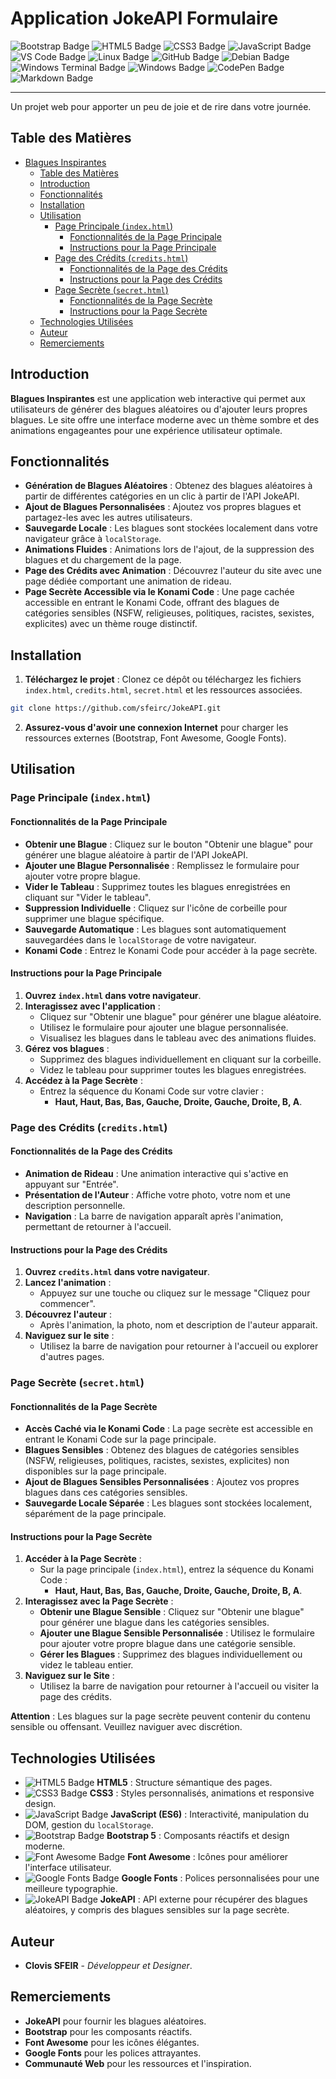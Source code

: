 # Application JokeAPI Formulaire

![Bootstrap Badge](https://img.shields.io/badge/Bootstrap-563D7C?style=for-the-badge&logo=bootstrap&logoColor=white)
![HTML5 Badge](https://img.shields.io/badge/HTML5-E34F26?style=for-the-badge&logo=html5&logoColor=white)
![CSS3 Badge](https://img.shields.io/badge/CSS3-1572B6?style=for-the-badge&logo=css3&logoColor=white)
![JavaScript Badge](https://img.shields.io/badge/JavaScript-323330?style=for-the-badge&logo=javascript&logoColor=F7DF1E)
![VS Code Badge](https://img.shields.io/badge/Visual_Studio_Code-0078D4?style=for-the-badge&logo=visual%20studio%20code&logoColor=white)
![Linux Badge](https://img.shields.io/badge/Linux-FCC624?style=for-the-badge&logo=linux&logoColor=black)
![GitHub Badge](https://img.shields.io/badge/GitHub-100000?style=for-the-badge&logo=github&logoColor=white)
![Debian Badge](https://img.shields.io/badge/Debian-A81D33?style=for-the-badge&logo=debian&logoColor=white)
![Windows Terminal Badge](https://img.shields.io/badge/Windows%20Terminal-4D4D4D?style=for-the-badge&logo=windows%20terminal&logoColor=white)
![Windows Badge](https://img.shields.io/badge/Windows-0078D6?style=for-the-badge&logo=windows&logoColor=white)
![CodePen Badge](https://img.shields.io/badge/CodePen-000000?style=for-the-badge&logo=codepen&logoColor=white)
![Markdown Badge](https://img.shields.io/badge/Markdown-000000?style=for-the-badge&logo=markdown&logoColor=white)

---

Un projet web pour apporter un peu de joie et de rire dans votre journée.

## Table des Matières

- [Blagues Inspirantes](#blagues-inspirantes)
  - [Table des Matières](#table-des-matières)
  - [Introduction](#introduction)
  - [Fonctionnalités](#fonctionnalités)
  - [Installation](#installation)
  - [Utilisation](#utilisation)
    - [Page Principale (`index.html`)](#page-principale-indexhtml)
      - [Fonctionnalités de la Page Principale](#fonctionnalités-de-la-page-principale)
      - [Instructions pour la Page Principale](#instructions-pour-la-page-principale)
    - [Page des Crédits (`credits.html`)](#page-des-crédits-creditshtml)
      - [Fonctionnalités de la Page des Crédits](#fonctionnalités-de-la-page-des-crédits)
      - [Instructions pour la Page des Crédits](#instructions-pour-la-page-des-crédits)
    - [Page Secrète (`secret.html`)](#page-secrète-secrethtml)
      - [Fonctionnalités de la Page Secrète](#fonctionnalités-de-la-page-secrète)
      - [Instructions pour la Page Secrète](#instructions-pour-la-page-secrète)
  - [Technologies Utilisées](#technologies-utilisées)
  - [Auteur](#auteur)
  - [Remerciements](#remerciements)

## Introduction

**Blagues Inspirantes** est une application web interactive qui permet aux utilisateurs de générer des blagues aléatoires ou d'ajouter leurs propres blagues. Le site offre une interface moderne avec un thème sombre et des animations engageantes pour une expérience utilisateur optimale.

## Fonctionnalités

- **Génération de Blagues Aléatoires** : Obtenez des blagues aléatoires à partir de différentes catégories en un clic à partir de l'API JokeAPI.
- **Ajout de Blagues Personnalisées** : Ajoutez vos propres blagues et partagez-les avec les autres utilisateurs.
- **Sauvegarde Locale** : Les blagues sont stockées localement dans votre navigateur grâce à `localStorage`.
- **Animations Fluides** : Animations lors de l'ajout, de la suppression des blagues et du chargement de la page.
- **Page des Crédits avec Animation** : Découvrez l'auteur du site avec une page dédiée comportant une animation de rideau.
- **Page Secrète Accessible via le Konami Code** : Une page cachée accessible en entrant le Konami Code, offrant des blagues de catégories sensibles (NSFW, religieuses, politiques, racistes, sexistes, explicites) avec un thème rouge distinctif.

## Installation

1. **Téléchargez le projet** : Clonez ce dépôt ou téléchargez les fichiers `index.html`, `credits.html`, `secret.html` et les ressources associées.

```bash 
git clone https://github.com/sfeirc/JokeAPI.git
```

2. **Assurez-vous d'avoir une connexion Internet** pour charger les ressources externes (Bootstrap, Font Awesome, Google Fonts).

## Utilisation

### Page Principale (`index.html`)

#### Fonctionnalités de la Page Principale

- **Obtenir une Blague** : Cliquez sur le bouton "Obtenir une blague" pour générer une blague aléatoire à partir de l'API JokeAPI.
- **Ajouter une Blague Personnalisée** : Remplissez le formulaire pour ajouter votre propre blague.
- **Vider le Tableau** : Supprimez toutes les blagues enregistrées en cliquant sur "Vider le tableau".
- **Suppression Individuelle** : Cliquez sur l'icône de corbeille pour supprimer une blague spécifique.
- **Sauvegarde Automatique** : Les blagues sont automatiquement sauvegardées dans le `localStorage` de votre navigateur.
- **Konami Code** : Entrez le Konami Code pour accéder à la page secrète.

#### Instructions pour la Page Principale

1. **Ouvrez `index.html` dans votre navigateur**.
2. **Interagissez avec l'application** :
   - Cliquez sur "Obtenir une blague" pour générer une blague aléatoire.
   - Utilisez le formulaire pour ajouter une blague personnalisée.
   - Visualisez les blagues dans le tableau avec des animations fluides.
3. **Gérez vos blagues** :
   - Supprimez des blagues individuellement en cliquant sur la corbeille.
   - Videz le tableau pour supprimer toutes les blagues enregistrées.
4. **Accédez à la Page Secrète** :
   - Entrez la séquence du Konami Code sur votre clavier :
     - **Haut, Haut, Bas, Bas, Gauche, Droite, Gauche, Droite, B, A**.

### Page des Crédits (`credits.html`)

#### Fonctionnalités de la Page des Crédits

- **Animation de Rideau** : Une animation interactive qui s'active en appuyant sur "Entrée".
- **Présentation de l'Auteur** : Affiche votre photo, votre nom et une description personnelle.
- **Navigation** : La barre de navigation apparaît après l'animation, permettant de retourner à l'accueil.

#### Instructions pour la Page des Crédits

1. **Ouvrez `credits.html` dans votre navigateur**.
2. **Lancez l'animation** :
   - Appuyez sur une touche  ou cliquez sur le message "Cliquez pour commencer".
3. **Découvrez l'auteur** :
   - Après l'animation, la photo, nom et description de l'auteur apparait.
4. **Naviguez sur le site** :
   - Utilisez la barre de navigation pour retourner à l'accueil ou explorer d'autres pages.

### Page Secrète (`secret.html`)

#### Fonctionnalités de la Page Secrète

- **Accès Caché via le Konami Code** : La page secrète est accessible en entrant le Konami Code sur la page principale.
- **Blagues Sensibles** : Obtenez des blagues de catégories sensibles (NSFW, religieuses, politiques, racistes, sexistes, explicites) non disponibles sur la page principale.
- **Ajout de Blagues Sensibles Personnalisées** : Ajoutez vos propres blagues dans ces catégories sensibles.
- **Sauvegarde Locale Séparée** : Les blagues sont stockées localement, séparément de la page principale.

#### Instructions pour la Page Secrète

1. **Accéder à la Page Secrète** :
   - Sur la page principale (`index.html`), entrez la séquence du Konami Code :
     - **Haut, Haut, Bas, Bas, Gauche, Droite, Gauche, Droite, B, A**.
2. **Interagissez avec la Page Secrète** :
   - **Obtenir une Blague Sensible** : Cliquez sur "Obtenir une blague" pour générer une blague dans les catégories sensibles.
   - **Ajouter une Blague Sensible Personnalisée** : Utilisez le formulaire pour ajouter votre propre blague dans une catégorie sensible.
   - **Gérer les Blagues** : Supprimez des blagues individuellement ou videz le tableau entier.
3. **Naviguez sur le Site** :
   - Utilisez la barre de navigation pour retourner à l'accueil ou visiter la page des crédits.

**Attention** : Les blagues sur la page secrète peuvent contenir du contenu sensible ou offensant. Veuillez naviguer avec discrétion.

## Technologies Utilisées

- ![HTML5 Badge](https://img.shields.io/badge/HTML5-E34F26?style=flat-square&logo=html5&logoColor=white) **HTML5** : Structure sémantique des pages.
- ![CSS3 Badge](https://img.shields.io/badge/CSS3-1572B6?style=flat-square&logo=css3&logoColor=white) **CSS3** : Styles personnalisés, animations et responsive design.
- ![JavaScript Badge](https://img.shields.io/badge/JavaScript-F7DF1E?style=flat-square&logo=javascript&logoColor=black) **JavaScript (ES6)** : Interactivité, manipulation du DOM, gestion du `localStorage`.
- ![Bootstrap Badge](https://img.shields.io/badge/Bootstrap-563D7C?style=flat-square&logo=bootstrap&logoColor=white) **Bootstrap 5** : Composants réactifs et design moderne.
- ![Font Awesome Badge](https://img.shields.io/badge/Font%20Awesome-339AF0?style=flat-square&logo=fontawesome&logoColor=white) **Font Awesome** : Icônes pour améliorer l'interface utilisateur.
- ![Google Fonts Badge](https://img.shields.io/badge/Google%20Fonts-4285F4?style=flat-square&logo=googlefonts&logoColor=white) **Google Fonts** : Polices personnalisées pour une meilleure typographie.
- ![JokeAPI Badge](https://img.shields.io/badge/JokeAPI-00A859?style=flat-square&logo=code&logoColor=white) **JokeAPI** : API externe pour récupérer des blagues aléatoires, y compris des blagues sensibles sur la page secrète.

## Auteur

- **Clovis SFEIR** - *Développeur et Designer*.

## Remerciements

- **JokeAPI** pour fournir les blagues aléatoires.
- **Bootstrap** pour les composants réactifs.
- **Font Awesome** pour les icônes élégantes.
- **Google Fonts** pour les polices attrayantes.
- **Communauté Web** pour les ressources et l'inspiration.
